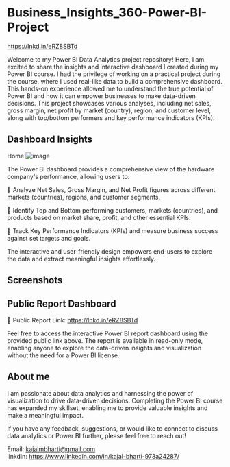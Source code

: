 # Business_Insights_360-Power-BI-Project
https://lnkd.in/eRZ8SBTd


Welcome to my Power BI Data Analytics project repository! Here, I am excited to share the insights and interactive dashboard I created during my Power BI course. I had the privilege of working on a practical project during the course, where I used real-like data to build a comprehensive dashboard. This hands-on experience allowed me to understand the true potential of Power BI and how it can empower businesses to make data-driven decisions. This project showcases various analyses, including net sales, gross margin, net profit by market (country), region, and customer level, along with top/bottom performers and key performance indicators (KPIs).

## Dashboard Insights
Home
![image](https://github.com/Kajalb24/Business_Insights_360-Power-BI-Project/assets/87971828/dea50f01-2f56-4fe3-8345-caf69a6ed9cd)


The Power BI dashboard provides a comprehensive view of the hardware company's performance, allowing users to:

🔹 Analyze Net Sales, Gross Margin, and Net Profit figures across different markets (countries), regions, and customer segments.

🔹 Identify Top and Bottom performing customers, markets (countries), and products based on market share, profit, and other essential KPIs.

🔹 Track Key Performance Indicators (KPIs) and measure business success against set targets and goals.

The interactive and user-friendly design empowers end-users to explore the data and extract meaningful insights effortlessly.

## Screenshots

## Public Report Dashboard
🔗 Public Report Link: https://lnkd.in/eRZ8SBTd

Feel free to access the interactive Power BI report dashboard using the provided public link above. The report is available in read-only mode, enabling anyone to explore the data-driven insights and visualization without the need for a Power BI license.

## About me
I am passionate about data analytics and harnessing the power of visualization to drive data-driven decisions. Completing the Power BI course has expanded my skillset, enabling me to provide valuable insights and make a meaningful impact.

If you have any feedback, suggestions, or would like to connect to discuss data analytics or Power BI further, please feel free to reach out!

 Email: kajalmbharti@gmail.com       
       linkdin: https://www.linkedin.com/in/kajal-bharti-973a24287/
